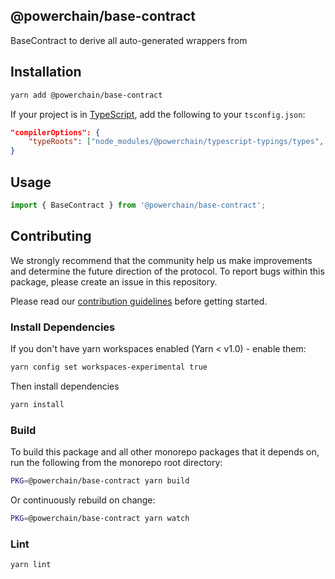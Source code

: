## @powerchain/base-contract

BaseContract to derive all auto-generated wrappers from

## Installation

```bash
yarn add @powerchain/base-contract
```

If your project is in [TypeScript](https://www.typescriptlang.org/), add the following to your `tsconfig.json`:

```json
"compilerOptions": {
    "typeRoots": ["node_modules/@powerchain/typescript-typings/types", "node_modules/@types"],
}
```

## Usage

```javascript
import { BaseContract } from '@powerchain/base-contract';
```

## Contributing

We strongly recommend that the community help us make improvements and determine the future direction of the protocol. To report bugs within this package, please create an issue in this repository.

Please read our [contribution guidelines](../../CONTRIBUTING.md) before getting started.

### Install Dependencies

If you don't have yarn workspaces enabled (Yarn < v1.0) - enable them:

```bash
yarn config set workspaces-experimental true
```

Then install dependencies

```bash
yarn install
```

### Build

To build this package and all other monorepo packages that it depends on, run the following from the monorepo root directory:

```bash
PKG=@powerchain/base-contract yarn build
```

Or continuously rebuild on change:

```bash
PKG=@powerchain/base-contract yarn watch
```

### Lint

```bash
yarn lint
```
